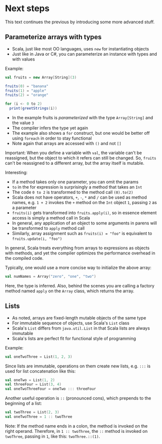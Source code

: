 # Next steps

This text continues the previous by introducing some more advanced stuff.

## Parameterize arrays with types

- Scala, just like most OO languages, uses `new` for instantiating objects
- Just like in Java or C#, you can parameterize an instance with types and with
values

Example:

```scala
val fruits = new Array[String](3)

fruits(0) = "banana"
fruits(1) = "apple"
fruits(2) = "orange"

for (i <- 0 to 2)
  print(greetStrings(i))
```

- In the example fruits is *parameterized* with the type `Array[String]` and
the value `3`
- The compiler infers the type yet again
- The example also shows a `for` construct, but one would be better off using `foreach` in order to stay functional
- Note again that arrays are accessed with `()` and not `[]`

Important: When you define a variable with `val`, the variable can't be
reassigned, but the object to which it refers can still be changed. So, `fruits`
can't be reassigned to a different array, but the array itself is mutable.

Interesting:
- If a method takes only one parameter, you can omit the params
- `to` in the for expression is surprisingly a method that takes an `Int`
- The code `0 to 2` is transformed to the method call
`(0).to(2)`
- Scala does not have operators, `+`, `-`, `*` and `/` can be used as method
    names, e.g. `1 + 2` invokes the `+` method on the `Int` object `1`, passing
    `2` as a parameter
- `fruits(i)` gets transformed into `fruits.apply(i)`, so in essence element
    access is simply a method call in Scala
- In general, any application of an object to some arguments in parens will be
    transformed to `apply` method call
- Similarly, array assignment such as `fruits(i) = "foo"` is equivalent to `fruits.update(i, "foo")`

In general, Scala treats everything from arrays to expressions as objects with methods, and yet the compiler optimizes the performance overhead in the compiled code.

Typically, one would use a more concise way to initialize the above array:

```scala
val numNames = Array("zero", "one", "two")
```

Here, the type is inferred. Also, behind  the scenes you are calling a factory method named `apply` on the `Array` class, which returns the array.

## Lists

- As noted, arrays are fixed-length mutable objects of the same type
- For immutable sequence of objects, use Scala's `List` class
- Scala's `List` differs from `java.util.List` in that Scala lists are always immutable
- Scala's lists are perfect fit for functional style of programming

Example:

```scala
val oneTwoThree = List(1, 2, 3)
```

Since lists are immutable, operations on them create new lists, e.g. `:::` is used for list concatenation like this:

```scala
val oneTwo = List(1, 2)
val threeFour = List(3, 4)
val oneTwoThreeFour = oneTwo ::: threeFour
```

Another useful operation is `::` (pronounced cons), which prepends to the beginning of a list:

```scala
val twoThree = List(2, 3)
val oneTwoThree = 1 :: twoThree
```

Note: If the method name ends in a colon, the method is invoked on the right operand. Therefore,
in `1 :: twoThree`, the `::` method is invoked on `twoThree`, passing in `1`, like this: `twoThree.::(1)`.
